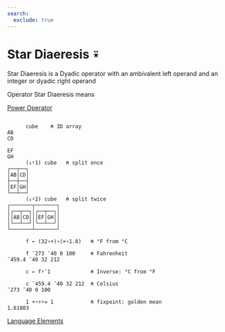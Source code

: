 ```yaml
---
search:
  exclude: true
---
```






<h1 class="heading"><span class="name">Star Diaeresis</span> <span class="command">⍣</span></h1>


Star Diaeresis is a Dyadic operator with an ambivalent left operand and an integer or dyadic right operand

Operator Star Diaeresis means


[Power Operator  ](../primitive-operators/power-operator.md)
```apl

      cube    ⍝ 3D array
AB
CD
  
EF
GH
      (↓⍣1) cube   ⍝ split once
┌──┬──┐
│AB│CD│
├──┼──┤
│EF│GH│
└──┴──┘
      (↓⍣2) cube   ⍝ split twice
┌───────┬───────┐
│┌──┬──┐│┌──┬──┐│
││AB│CD│││EF│GH││
│└──┴──┘│└──┴──┘│
└───────┴───────┘

      f ← (32∘+)∘(×∘1.8)   ⍝ °F from °C

      f ¯273 ¯40 0 100     ⍝ Fahrenheit
¯459.4 ¯40 32 212

      c ← f⍣¯1             ⍝ Inverse: °C from °F

      c ¯459.4 ¯40 32 212  ⍝ Celsius
¯273 ¯40 0 100

      1 +∘÷⍣= 1            ⍝ fixpoint: golden mean
1.61803
```


[Language Elements](./language-elements.md)


